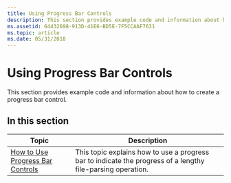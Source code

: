 ```yaml
---
title: Using Progress Bar Controls
description: This section provides example code and information about how to create a progress bar control.
ms.assetid: 64432698-913D-41E6-BD5E-7F5CCAAF7631
ms.topic: article
ms.date: 05/31/2018
---
```


# Using Progress Bar Controls

This section provides example code and information about how to create a progress bar control.

## In this section



| Topic                                                                           | Description                                                                                                             |
|---------------------------------------------------------------------------------|-------------------------------------------------------------------------------------------------------------------------|
| [How to Use Progress Bar Controls](create-progress-bar-controls.md)<br/> | This topic explains how to use a progress bar to indicate the progress of a lengthy file-parsing operation. <br/> |



 

 

 





